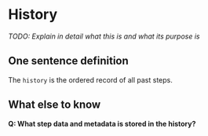 # History

*TODO: Explain in detail what this is and what its purpose is*

## One sentence definition

The `history` is the ordered record of all past steps.

## What else to know

**Q: What step data and metadata is stored in the history?**